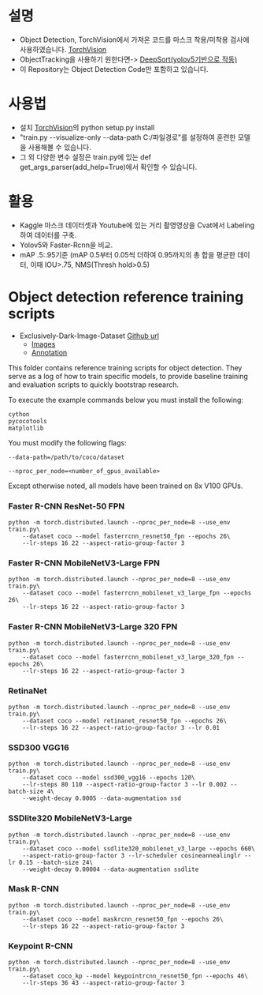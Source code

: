 # 설명 
- Object Detection, TorchVision에서 가져온 코드를 마스크 착용/미착용 검사에 사용하였습니다. [TorchVision](https://github.com/pytorch/vision)
- ObjectTracking을 사용하기 원한다면-> [DeepSort(yolov5기반으로 작동)](https://github.com/mikel-brostrom/Yolov5_DeepSort_Pytorch)
- 이 Repository는 Object Detection Code만 포함하고 있습니다.

# 사용법
- 설치 [TorchVision](https://github.com/pytorch/vision)의 python setup.py install
- "train.py --visualize-only --data-path C:/파일경로"를 설정하여 훈련한 모델을 사용해볼 수 있습니다.
- 그 외 다양한 변수 설정은 train.py에 있는 def get_args_parser(add_help=True)에서 확인할 수 있습니다.

# 활용
- Kaggle 마스크 데이터셋과 Youtube에 있는 거리 촬영영상을 Cvat에서 Labeling하여 데이터를 구축.
- Yolov5와 Faster-Rcnn을 비교.
- mAP .5:.95기준 (mAP 0.5부터 0.05씩 더하여 0.95까지의 총 합을 평균한 데이터, 이때 IOU>.75, NMS(Thresh hold>0.5)


# Object detection reference training scripts

- Exclusively-Dark-Image-Dataset [Github url](https://github.com/cs-chan/Exclusively-Dark-Image-Dataset/tree/master/Dataset)
    - [Images](https://drive.google.com/file/d/1GZqHFzTLDI-1rcOctHdf-c16VgagWocd/view)
    - [Annotation](https://drive.google.com/file/d/1goqzN0Eg7YqClZfP3cQ9QjENFrEhildz/view)


This folder contains reference training scripts for object detection.
They serve as a log of how to train specific models, to provide baseline
training and evaluation scripts to quickly bootstrap research.

To execute the example commands below you must install the following:

```
cython
pycocotools
matplotlib
```

You must modify the following flags:

`--data-path=/path/to/coco/dataset`

`--nproc_per_node=<number_of_gpus_available>`

Except otherwise noted, all models have been trained on 8x V100 GPUs. 

### Faster R-CNN ResNet-50 FPN
```
python -m torch.distributed.launch --nproc_per_node=8 --use_env train.py\
    --dataset coco --model fasterrcnn_resnet50_fpn --epochs 26\
    --lr-steps 16 22 --aspect-ratio-group-factor 3
```

### Faster R-CNN MobileNetV3-Large FPN
```
python -m torch.distributed.launch --nproc_per_node=8 --use_env train.py\
    --dataset coco --model fasterrcnn_mobilenet_v3_large_fpn --epochs 26\
    --lr-steps 16 22 --aspect-ratio-group-factor 3
```

### Faster R-CNN MobileNetV3-Large 320 FPN
```
python -m torch.distributed.launch --nproc_per_node=8 --use_env train.py\
    --dataset coco --model fasterrcnn_mobilenet_v3_large_320_fpn --epochs 26\
    --lr-steps 16 22 --aspect-ratio-group-factor 3
```

### RetinaNet
```
python -m torch.distributed.launch --nproc_per_node=8 --use_env train.py\
    --dataset coco --model retinanet_resnet50_fpn --epochs 26\
    --lr-steps 16 22 --aspect-ratio-group-factor 3 --lr 0.01
```

### SSD300 VGG16
```
python -m torch.distributed.launch --nproc_per_node=8 --use_env train.py\
    --dataset coco --model ssd300_vgg16 --epochs 120\
    --lr-steps 80 110 --aspect-ratio-group-factor 3 --lr 0.002 --batch-size 4\
    --weight-decay 0.0005 --data-augmentation ssd
```

### SSDlite320 MobileNetV3-Large
```
python -m torch.distributed.launch --nproc_per_node=8 --use_env train.py\
    --dataset coco --model ssdlite320_mobilenet_v3_large --epochs 660\
    --aspect-ratio-group-factor 3 --lr-scheduler cosineannealinglr --lr 0.15 --batch-size 24\
    --weight-decay 0.00004 --data-augmentation ssdlite
```


### Mask R-CNN
```
python -m torch.distributed.launch --nproc_per_node=8 --use_env train.py\
    --dataset coco --model maskrcnn_resnet50_fpn --epochs 26\
    --lr-steps 16 22 --aspect-ratio-group-factor 3
```


### Keypoint R-CNN
```
python -m torch.distributed.launch --nproc_per_node=8 --use_env train.py\
    --dataset coco_kp --model keypointrcnn_resnet50_fpn --epochs 46\
    --lr-steps 36 43 --aspect-ratio-group-factor 3
```

